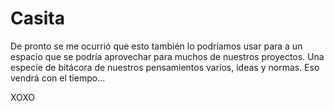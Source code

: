 # Casita


De pronto se me ocurrió que esto también lo podríamos usar para  a un espacio que se podría aprovechar para muchos de nuestros proyectos. Una especie de bitácora de nuestros pensamientos varios, ideas y normas. Eso vendrá con el tiempo... 

XOXO
